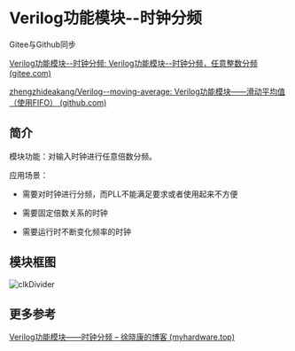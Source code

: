 # Verilog功能模块--时钟分频

Gitee与Github同步

[Verilog功能模块--时钟分频: Verilog功能模块--时钟分频，任意整数分频 (gitee.com)](https://gitee.com/xuxiaokang/verilog-function-module--clkDivider)

[zhengzhideakang/Verilog--moving-average: Verilog功能模块——滑动平均值（使用FIFO） (github.com)](https://github.com/zhengzhideakang/Verilog--moving-average)

## 简介

模块功能：对输入时钟进行任意倍数分频。

应用场景：

- 需要对时钟进行分频，而PLL不能满足要求或者使用起来不方便

- 需要固定倍数关系的时钟

- 需要运行时不断变化频率的时钟

## 模块框图

<img src="https://picgo-dakang.oss-cn-hangzhou.aliyuncs.com/img/clkDivider.svg" alt="clkDivider" />

## 更多参考

[Verilog功能模块——时钟分频 – 徐晓康的博客 (myhardware.top)](https://www.myhardware.top/verilog功能模块-时钟分频/)
